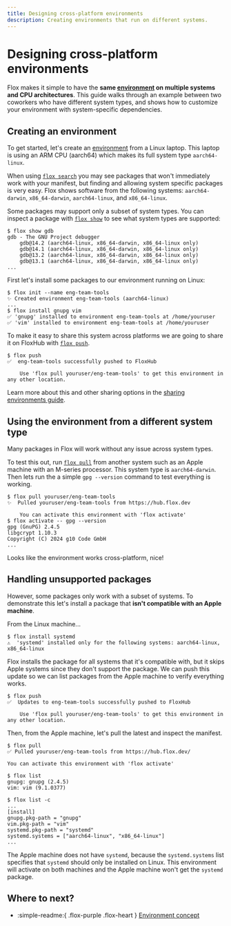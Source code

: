 ```yaml
---
title: Designing cross-platform environments
description: Creating environments that run on different systems.
---
```


# Designing cross-platform environments

Flox makes it simple to have the **same [environment][environment_concept] on
multiple systems and CPU architectures**.
This guide walks through an example between two coworkers who have different
system types,
and shows how to customize your environment with system-specific dependencies.

## Creating an environment

To get started,
let's create an [environment][environment_concept] from a Linux laptop.
This laptop is using an ARM CPU (aarch64) which makes its full system
type `aarch64-linux`.

When using [`flox search`][flox_search] you may see packages that won't immediately work with your manifest, but finding and allowing system specific packages is very easy.
Flox shows software from the following systems: `aarch64-darwin`, `x86_64-darwin`, `aarch64-linux`, and `x86_64-linux`.

Some packages may support only a subset of system types. You can inspect a
package with [`flox show`][flox_show] to see what system types are supported:

```console
$ flox show gdb
gdb - The GNU Project debugger
    gdb@14.2 (aarch64-linux, x86_64-darwin, x86_64-linux only)
    gdb@14.1 (aarch64-linux, x86_64-darwin, x86_64-linux only)
    gdb@13.2 (aarch64-linux, x86_64-darwin, x86_64-linux only)
    gdb@13.1 (aarch64-linux, x86_64-darwin, x86_64-linux only)
...
```

First let's install some packages to our environment running on Linux:

```console
$ flox init --name eng-team-tools
✨ Created environment eng-team-tools (aarch64-linux)
...
$ flox install gnupg vim
✅ 'gnupg' installed to environment eng-team-tools at /home/youruser
✅ 'vim' installed to environment eng-team-tools at /home/youruser
```

To make it easy to share this system across platforms we are going to share it
on FloxHub with [`flox push`][flox_push].

```console
$ flox push
✅  eng-team-tools successfully pushed to FloxHub

    Use 'flox pull youruser/eng-team-tools' to get this environment in any other location.
```

Learn more about this and other sharing options in the
[sharing environments guide][sharing_guide].

## Using the environment from a different system type

Many packages in Flox will work without any issue across system types.

To test this out, run [`flox pull`][flox_pull] from another system such as an
Apple machine with an M-series processor.
This system type is `aarch64-darwin`.
Then lets run the a simple `gpg --version` command to test everything is working.

```console
$ flox pull youruser/eng-team-tools
✨  Pulled youruser/eng-team-tools from https://hub.flox.dev

    You can activate this environment with 'flox activate'
$ flox activate -- gpg --version
gpg (GnuPG) 2.4.5
libgcrypt 1.10.3
Copyright (C) 2024 g10 Code GmbH
...
```

Looks like the environment works cross-platform, nice!

## Handling unsupported packages

However, some packages only work with a subset of systems.
To demonstrate this let's install a package that **isn't compatible with an Apple machine**.

From the Linux machine...

```console
$ flox install systemd
⚠️  'systemd' installed only for the following systems: aarch64-linux, x86_64-linux
```

Flox installs the package for all systems that it's compatible with,
but it skips Apple systems since they don't support the package.
We can push this update so we can list packages from the Apple machine to verify
everything works.

```console
$ flox push
✅  Updates to eng-team-tools successfully pushed to FloxHub

    Use 'flox pull youruser/eng-team-tools' to get this environment in any other location.
```

Then, from the Apple machine, let's pull the latest and inspect the manifest.

```console
$ flox pull
✅ Pulled youruser/eng-team-tools from https://hub.flox.dev/

You can activate this environment with 'flox activate'

$ flox list
gnupg: gnupg (2.4.5)
vim: vim (9.1.0377)

$ flox list -c
...
[install]
gnupg.pkg-path = "gnupg"
vim.pkg-path = "vim"
systemd.pkg-path = "systemd"
systemd.systems = ["aarch64-linux", "x86_64-linux"]
...
```

The Apple machine does not have `systemd`, because the `systemd.systems` list
specifies that `systemd` should only be installed on Linux.
This environment will activate on both machines and the Apple machine won't
get the `systemd` package.

## Where to next?

- :simple-readme:{ .flox-purple .flox-heart } [Environment concept][environment_concept]

[environment_concept]: ../concepts/environments.md
[sharing_guide]: ./sharing-environments.md
[flox_search]: ../manual/flox-search.md
[flox_show]: ../manual/flox-show.md
[flox_edit]: ../manual/flox-edit.md
[flox_push]: ../manual/flox-push.md
[flox_pull]: ../manual/flox-pull.md
